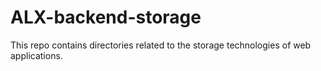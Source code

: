 # ALX-backend-storage
This repo contains directories related to the storage technologies of web applications.

